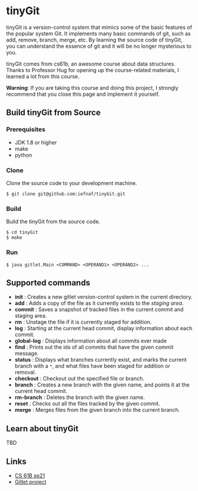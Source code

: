 # tinyGit

tinyGit is a version-control system that mimics some of the basic features of the popular system Git. It implements many basic commands of git, such as add, remove, branch, merge, etc. By learning the source code of tinyGit, you can understand the essence of git and it will be no longer mysterious to you.

tinyGit comes from cs61b, an awesome course about data structures. Thanks to Professor Hug for opening up the course-related materials, I learned a lot from this course.

**Warning**: If you are taking this course and doing this project, I strongly recommend that you close this page and implement it yourself.

## Build tinyGit from Source

### Prerequisites

* JDK 1.8 or higher
* make
* python

### Clone

Clone the source code to your development machine.

```shell
$ git clone git@github.com:iefnaf/tinyGit.git
```

### Build

Build the tinyGit from the source code.

``` shell
$ cd tinyGit
$ make
```

### Run

``` shell
$ java gitlet.Main <COMMAND> <OPERAND1> <OPERAND2> ...
```

## Supported commands

* **init** : Creates a new gitlet version-control system in the current directory. 
* **add** : Adds a copy of the file as it currently exists to the *staging area*.
* **commit** : Saves a snapshot of tracked files in the current commit and staging area.
* **rm** : Unstage the file if it is currently staged for addition.
* **log** : Starting at the current head commit, display information about each commit.
* **global-log** : Displays information about all commits ever made
* **find** : Prints out the ids of all commits that have the given commit message.
* **status** : Displays what branches currently exist, and marks the current branch with a `*`, and what files have been staged for addition or removal.
* **checkout** : Checkout out the specified file or branch.
* **branch** : Creates a new branch with the given name, and points it at the current head commit.
* **rm-branch** : Deletes the branch with the given name.
* **reset** : Checks out all the files tracked by the given commit.
* **merge** : Merges files from the given branch into the current branch.

## Learn about tinyGit

TBD

## Links

* [CS 61B sp21](https://sp21.datastructur.es/)
* [Gitlet project](https://sp21.datastructur.es/materials/proj/proj2/proj2#testing)
